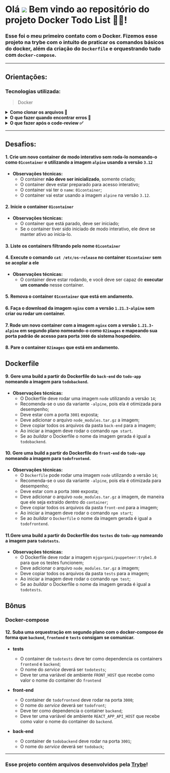 # Olá <img src="https://raw.githubusercontent.com/kaueMarques/kaueMarques/master/hi.gif" width="30px"> Bem vindo ao repositório do projeto **Docker Todo List** 🐳📝!

### Esse foi o meu primeiro contato com o Docker. Fizemos esse projeto na trybe com o intuito de praticar os comandos básicos do docker, além da criação do `Dockerfile` e orquestrando tudo com `docker-compose`.

---

## **Orientações:**

### **Tecnologias utilizada:**

> Docker
> 

<details>
  <summary><strong>Como clonar os arquivos 📝</strong></summary>
  
<h3>
  Para que essa aplicação funcione na sua máquina, será necessário seguir os seguintes passos:
  
  <strong>Obs: Será necessário ter o DOCKER instalado na sua máquina. Neste <a href="https://blog.betrybe.com/tecnologia/docker/" target="_blank">link</a>, você verá um pouco sobre o que é, como funciona e como instalar o docker!</strong>

  * 1 - Abra o CMD/terminal de comando do seu sistema através da pesquisa e faça os seguintes passo:
  
    - Se você utiliza `linux` ou `mac` em português, digite `cd Área\ de\ Trabalho` e em seguida `mkdir project-todo-list` para que seja criada a pasta onde você fará o clone do projeto. Essa pasta será criada na tela inicial;
    - Caso utilize o `windows` ou o linux e mac em inglês, digite `cd desktop` e em seguida `mkdir project-todo-list` para que seja criada a pasta onde você fará o clone do projeto. Essa pasta assim como da outra forma, será criada na tela inicial;
  
  * 2 - Em seguida utilize o comando `cd project-todo-list` para entrar na pasta criada
  
  * 3 - Dentro da pasta, no terminal, utilize o comando `git clone git@github.com:PedrHenrick/Project-Todo-List.git` para clonar a pasta do repositório
  
  * 4 - Logo depois entre na pasta clonada utilizando o comando `cd Project-Todo-List`

  * 5 - Rode toda a aplicação utilizando o comando `docker-compose up -d`

  E pronto! Se tudo ocorreu bem, já temos nossa aplicação na sua máquina rodando neste [link](http://localhost:3000/). Agora você já pode fechar o terminal e abrir a pasta que está na área de trabalho, em seguida a pasta com o nome do projeto. Lá você verá duas pastas principais, uma com toda a aplicação que iremos dockerizar e outra com comandos do docker que realizam as atividades que foram pedidas na aba de <a href="#desafios">desafios</a>.
  </h3>
  <br />
</details>

<details>
  <summary><strong>O que fazer quando encontrar erros 🚫</strong></summary>
  <h3>
    Caso encontre algum erro referente a sintaxe ou funcionamento do mesmo, abra uma `Issue`
  </h3>
  
  * <h3>1 - Para iniciarmos, clique em <strong>issues</strong> como na foto abaixo:</h3>
  
    <img src="./images/issue.png" alt="issue"/>
  
  * <h3>2 - Após isso, clique em <strong>new issue:</strong></h3>
  
    <img width="700px" src="./images/new_issue.png" alt="new_issue"/>
  
  * <h3>3 - Agora adicione um título sobre problema encontrado, adicione uma descrição mostrando como ocorreu o erro e por fim clique no botão <strong>submit new issue</strong>:</h3>
  
    <img width="700px" src="./images/issue_form.png" alt="issue_form"/>
  
  * <h3>E pronto, o problema já foi documentado e será resolvido o mais rápido possível.</h3>
  
    <img width="700px" src="./images/issue_post.png" alt="issue_post"/>
  
  <h3>Temos também a opção de utilizar o <a href="#form">formulário de feedback</a> encontrado no fim desse arquivo!!</h3>
  <br />
</details>
<details>
  <summary><strong>O que fazer após o code-review ✅</strong></summary>
  <h3>
    Após o seu review sobre tudo o que foi abordado, deixo como sugestão responder este <span id="form"><a href="https://forms.gle/ZJjEZNEAuc9QUauY9" target="_blank">formulário de feedback</a></span>, desenvolvido por mim para auxiliar na melhoria desse e de outros projetos.
  </h3>
  <h3>
    Aguardo sua resposta, obrigado!
  </h3>
</details>

---

## <span id="desafios">**Desafios:**</span>

#### 1. Crie um novo container de modo interativo sem roda-lo nomeando-o como `01container` e utilizando a imagem `alpine` usando a versão `3.12`

  - **Observações técnicas:** 
    - O container **não deve ser inicializado**, somente criado;
    - O container deve estar preparado para acesso interativo;
    - O container vai ter o `name`: `01container`;
    - O container vai estar usando a imagem `alpine` na versão `3.12`.

#### 2. Inicie o container `01container`

  - **Observações técnicas:** 
    - O container que está parado, deve ser iniciado;
    - Se o container tiver sido iniciado de modo interativo, ele deve se manter ativo ao inicia-lo.

#### 3. Liste os containers filtrando pelo nome `01container`

#### 4. Execute o comando `cat /etc/os-release` no container `01container` sem se acoplar a ele

  - **Observações técnicas:**
    - O container deve estar rodando, e você deve ser capaz de **executar um comando** nesse container.

#### 5. Remova o container `01container` que está em andamento.

#### 6. Faça o download da imagem `nginx` com a versão `1.21.3-alpine` sem criar ou rodar um container.

#### 7. Rode um novo container com a imagem  `nginx` com a versão `1.21.3-alpine` em segundo plano nomeando-o como `02images` e mapeando sua porta padrão de acesso para porta `3000` do sistema hospedeiro.

#### 8. Pare o container `02images` que está em andamento.

## Dockerfile

#### 9. Gere uma build a partir do Dockerfile do `back-end` do `todo-app` nomeando a imagem para `todobackend`.
  
  - **Observações técnicas:**
    - O Dockerfile deve rodar uma imagem `node` utilizando a versão `14`;
    - Recomenda-se o uso da variante `-alpine`, pois ela é otimizada para desempenho;
    - Deve estar com a porta `3001` exposta;
    - Deve adicionar o arquivo `node_modules.tar.gz` a imagem;
    - Deve copiar todos os arquivos da pasta `back-end` para a imagem;
    - Ao iniciar a imagem deve rodar o comando `npm start`.
    - Se ao *buildar* o Dockerfile o nome da imagem gerada é igual a `todobackend`.

#### 10. Gere uma build a partir do Dockerfile do `front-end` do `todo-app` nomeando a imagem para `todofrontend`.
 
  - **Observações técnicas:**
    - O `Dockerfile` pode rodar uma imagem `node` utilizando a versão `14`;
    - Recomenda-se o uso da variante `-alpine`, pois ela é otimizada para desempenho;
    - Deve estar com a porta `3000` exposta;
    - Deve adicionar o arquivo `node_modules.tar.gz` a imagem, de maneira que ele seja extraído dentro do `container`;
    - Deve copiar todos os arquivos da pasta `front-end` para a imagem;
    - Ao iniciar a imagem deve rodar o comando `npm start`;
    - Se ao *buildar* o `Dockerfile` o nome da imagem gerada é igual a `todofrontend`.

#### 11.Gere uma build a partir do Dockerfile dos `testes` do `todo-app` nomeando a imagem para `todotests`.

  - **Observações técnicas:** 
    - O Dockerfile deve rodar a imagem `mjgargani/puppeteer:trybe1.0` para que os testes funcionem;
    - Deve adicionar o arquivo `node_modules.tar.gz` a imagem;
    - Deve copiar todos os arquivos da pasta `tests` para a imagem;
    - Ao iniciar a imagem deve rodar o comando `npm test`;
    - Se ao *buildar* o Dockerfile o nome da imagem gerada é igual a `todotests`.

## Bônus

### Docker-compose

#### 12. Suba uma orquestração em segundo plano com o docker-compose de forma que `backend`, `frontend` e `tests` consigam se comunicar.

  - **tests**
    - O container de `todotests` deve ter como dependencia os containers `frontend` e `backend`;
    - O nome do _service_ deverá ser `todotests`;
    - Deve ter uma variável de ambiente `FRONT_HOST` que recebe como valor o nome do container do `frontend`

  - **front-end**
    - O container de `todofrontend` deve rodar na porta `3000`;
    - O nome do _service_ deverá ser `todofront`;
    - Deve ter como dependencia o container `backend`;
    - Deve ter uma variável de ambiente `REACT_APP_API_HOST` que recebe como valor o nome do container do `backend`.

  - **back-end**
    - O container de `todobackend` deve rodar na porta `3001`;
    - O nome do _service_ deverá ser `todoback`;
---

### Esse projeto contém arquivos desenvolvidos pela [Trybe](https://www.betrybe.com/)!
